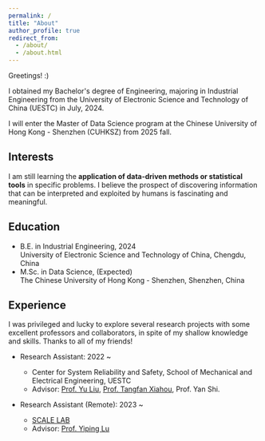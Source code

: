 ```yaml
---
permalink: /
title: "About"
author_profile: true
redirect_from: 
  - /about/
  - /about.html
---
```


Greetings! :) 

I obtained my Bachelor's degree of Engineering, majoring in Industrial Engineering from the University of Electronic Science and Technology of China (UESTC) in July, 2024. 

I will enter the Master of Data Science program at the Chinese University of Hong Kong - Shenzhen (CUHKSZ) from 2025 fall.

Interests
------
I am still learning the **application of data-driven methods or statistical tools** in specific problems. I believe the prospect of discovering information that can be interpreted and exploited by humans is fascinating and meaningful.

Education
------
* B.E. in Industrial Engineering, 2024 <br> University of Electronic Science and Technology of China, Chengdu, China
* M.Sc. in Data Science, (Expected) <br> The Chinese University of Hong Kong - Shenzhen, Shenzhen, China

Experience
------
I was privileged and lucky to explore several research projects with some excellent professors and collaborators, in spite of my shallow knowledge and skills. Thanks to all of my friends!

* Research Assistant: 2022 ~
  * Center for System Reliability and Safety, School of Mechanical and Electrical Engineering, UESTC
  * Advisor: [Prof. Yu Liu](https://faculty.uestc.edu.cn/yuliu/en/index.htm), [Prof. Tangfan Xiahou](https://scholar.google.com/citations?user=iandqcUAAAAJ), Prof. Yan Shi.
 
* Research Assistant (Remote): 2023 ~
  * [SCALE LAB](https://scale-lab-northwestern.github.io/)
  * Advisor: [Prof. Yiping Lu](https://2prime.github.io/)